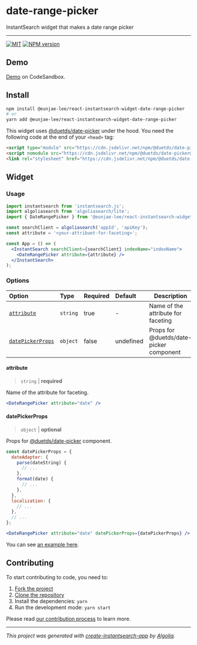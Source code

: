 # date-range-picker

InstantSearch widget that makes a date range picker

---

[![MIT](https://img.shields.io/npm/l/@eunjae-lee/react-instantsearch-widget-date-range-picker)](./LICENSE) [![NPM version](http://img.shields.io/npm/v/@eunjae-lee/react-instantsearch-widget-date-range-picker.svg)](https://npmjs.org/package/@eunjae-lee/react-instantsearch-widget-date-range-picker)

## Demo

[Demo](https://codesandbox.io/s/funny-wright-pr9ou?file=/src/App.js) on CodeSandbox.

## Install

```bash
npm install @eunjae-lee/react-instantsearch-widget-date-range-picker
# or
yarn add @eunjae-lee/react-instantsearch-widget-date-range-picker
```

This widget uses [@duetds/date-picker](https://github.com/duetds/date-picker) under the hood. You need the following code at the end of your `<head>` tag:

```html
<script type="module" src="https://cdn.jsdelivr.net/npm/@duetds/date-picker@1.4.0/dist/duet/duet.esm.js"></script>
<script nomodule src="https://cdn.jsdelivr.net/npm/@duetds/date-picker@1.4.0/dist/duet/duet.js"></script>
<link rel="stylesheet" href="https://cdn.jsdelivr.net/npm/@duetds/date-picker@1.4.0/dist/duet/themes/default.css" />
```

## Widget

### Usage

```jsx
import instantsearch from 'instantsearch.js';
import algoliasearch from 'algoliasearch/lite';
import { DateRangePicker } from '@eunjae-lee/react-instantsearch-widget-date-range-picker';

const searchClient = algoliasearch('appId', 'apiKey');
const attribute = '<your-attribuet-for-faceting>';

const App = () => (
  <InstantSearch searchClient={searchClient} indexName="indexName">
    <DateRangePicker attribute={attribute} />
  </InstantSearch>
);
```

### Options

| Option | Type | Required | Default | Description |
| :-- | :-- | :-- | :-- | --- |
| [`attribute`](#attribute) | `string` | true | - | Name of the attribute for faceting |
| [`datePickerProps`](#datePickerProps) | `object` | false | undefined | Props for @duetds/date-picker component |

#### attribute

> `string` | **required**

Name of the attribute for faceting.

```jsx
<DateRangePicker attribute="date" />
```

#### datePickerProps

> `object` | **optional**

Props for [@duetds/date-picker](https://github.com/duetds/date-picker#usage-with-react) component.

```jsx
const datePickerProps = {
  dateAdapter: {
    parse(dateString) {
      // ...
    },
    format(date) {
      // ...
    },
  },
  localization: {
    // ...
  },
  // ...
};

<DateRangePicker attribute="date" datePickerProps={datePickerProps} />;
```

You can see [an example here](./example/datePickerProps.ts).

## Contributing

To start contributing to code, you need to:

1. [Fork the project](https://docs.github.com/en/get-started/quickstart/fork-a-repo)
2. [Clone the repository](https://docs.github.com/en/github/creating-cloning-and-archiving-repositories/cloning-a-repository-from-github/cloning-a-repository)
3. Install the dependencies: `yarn`
4. Run the development mode: `yarn start`

Please read [our contribution process](./CONTRIBUTING.md) to learn more.

---

_This project was generated with [create-instantsearch-app](https://github.com/algolia/create-instantsearch-app) by [Algolia](https://algolia.com)._
